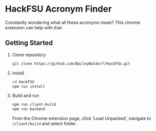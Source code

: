 # HackFSU Acronym Finder
Constantly wondering what all these acronyms mean? This chrome extension can help with that.

## Getting Started
1.  Clone repository
    ```bash
    git clone https://github.com/BaileyWaldorf/HackFSU.git
    ```

2.  Install
    ```bash
    cd HackFSU
    npm run install
    ```

3.  Build and run
    ```bash
    npm run client-build
    npm run backend
    ```
    From the Chrome extension page, click 'Load Unpacked', navigate to `/client/build` and select folder.
